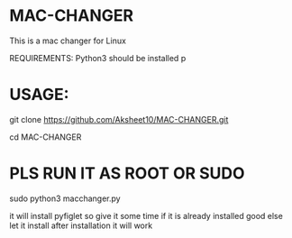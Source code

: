 # MAC-CHANGER
This is a mac changer for Linux

REQUIREMENTS:
Python3 should be installed
p

# USAGE:
git clone https://github.com/Aksheet10/MAC-CHANGER.git

cd MAC-CHANGER
# PLS RUN IT AS ROOT OR SUDO
sudo python3 macchanger.py

it will install pyfiglet so give it some time
if it is already installed good
else let it install
after installation it will work

